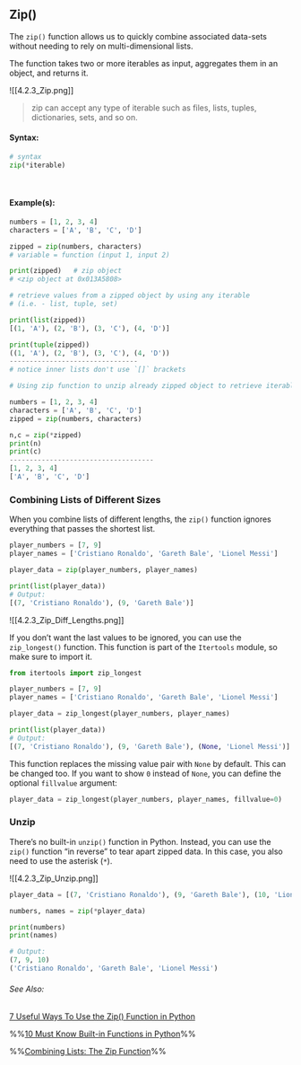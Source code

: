 ## Zip()
The `zip()` function allows us to quickly combine associated data-sets without needing to rely on multi-dimensional lists.

The function takes two or more iterables as input, aggregates them in an object, and returns it. 

![[4.2.3_Zip.png]]

> zip can accept any type of iterable such as files, lists, tuples, dictionaries, sets, and so on.

#### Syntax:
```python
# syntax
zip(*iterable)
```
<br>

#### Example(s):
```python
numbers = [1, 2, 3, 4]
characters = ['A', 'B', 'C', 'D']

zipped = zip(numbers, characters)
# variable = function (input 1, input 2)

print(zipped)	# zip object
# <zip object at 0x013A5808>

# retrieve values from a zipped object by using any iterable
# (i.e. - list, tuple, set)

print(list(zipped))	
[(1, 'A'), (2, 'B'), (3, 'C'), (4, 'D')]

print(tuple(zipped))
((1, 'A'), (2, 'B'), (3, 'C'), (4, 'D'))
--------------------------------
# notice inner lists don't use `[]` brackets

# Using zip function to unzip already zipped object to retrieve iterables/values

numbers = [1, 2, 3, 4]
characters = ['A', 'B', 'C', 'D']
zipped = zip(numbers, characters)

n,c = zip(*zipped)
print(n)
print(c)
------------------------------------
[1, 2, 3, 4]
['A', 'B', 'C', 'D']
```

### Combining Lists of Different Sizes
When you combine lists of different lengths, the `zip()` function ignores everything that passes the shortest list.
```python
player_numbers = [7, 9]
player_names = ['Cristiano Ronaldo', 'Gareth Bale', 'Lionel Messi']

player_data = zip(player_numbers, player_names)

print(list(player_data))
# Output:
[(7, 'Cristiano Ronaldo'), (9, 'Gareth Bale')]
```

![[4.2.3_Zip_Diff_Lengths.png]]

If you don’t want the last values to be ignored, you can use the `zip_longest()` function. This function is part of the `Itertools` module, so make sure to import it.

```python
from itertools import zip_longest

player_numbers = [7, 9]
player_names = ['Cristiano Ronaldo', 'Gareth Bale', 'Lionel Messi']

player_data = zip_longest(player_numbers, player_names)

print(list(player_data))
# Output:
[(7, 'Cristiano Ronaldo'), (9, 'Gareth Bale'), (None, 'Lionel Messi')]
```

This function replaces the missing value pair with `None` by default. This can be changed too. If you want to show `0` instead of `None`, you can define the optional `fillvalue` argument:

```python
player_data = zip_longest(player_numbers, player_names, fillvalue=0)
```


### Unzip
There’s no built-in `unzip()` function in Python. Instead, you can use the `zip()` function “in reverse” to tear apart zipped data. In this case, you also need to use the asterisk (`*`).

![[4.2.3_Zip_Unzip.png]]
```python
player_data = [(7, 'Cristiano Ronaldo'), (9, 'Gareth Bale'), (10, 'Lionel Messi')]

numbers, names = zip(*player_data)

print(numbers)
print(names)

# Output:
(7, 9, 10)  
('Cristiano Ronaldo', 'Gareth Bale', 'Lionel Messi')
```




###### See Also:
[7 Useful Ways To Use the Zip() Function in Python](https://betterprogramming.pub/7-useful-ways-to-use-the-zip-function-in-python-2b936414805e)

%%[10 Must Know Built-in Functions in Python](https://medium.com/pythoneers/10-must-known-built-in-functions-in-python-2f196b9c0359)%%

%%[Combining Lists: The Zip Function](https://www.codecademy.com/courses/learn-python-3/articles/zip-for-lists)%%